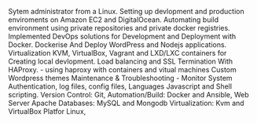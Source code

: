 Sytem administrator from a Linux. 
Setting up devlopment and production enviroments on Amazon EC2  and DigitalOcean.
Automating build environment using private repositories and private docker registries.
Implemented DevOps solutions for Development and Deployment with Docker.
Dockerise And Deploy WordPress and Nodejs applications.
Virtualization  KVM, VirtualBox, Vagrant and LXD/LXC containers for Creating local devlopment.
Load balancing and SSL Termination With HAProxy. - using haproxy with containers and vitual machines 
Custom Wordpress themes
Maintenance & Troubleshooting - Monitor System Authentication, log files, config files,
Languages Javascript and Shell scripting. 
Version Control: Git, 
Automation/Build: Docker and Ansible, 
Web Server Apache Databases: 
MySQL and Mongodb
Virtualization: Kvm and VirtualBox 
Platfor Linux, 

